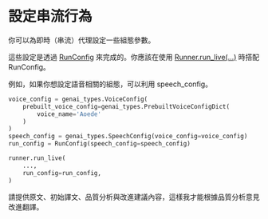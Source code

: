 # 設定串流行為

你可以為即時（串流）代理設定一些組態參數。

這些設定是透過 [RunConfig](https://github.com/google/adk-python/blob/main/src/google/adk/agents/run_config.py) 來完成的。你應該在使用 [Runner.run_live(...)](https://github.com/google/adk-python/blob/main/src/google/adk/runners.py) 時搭配 RunConfig。

例如，如果你想設定語音相關的組態，可以利用 speech_config。 

```python
voice_config = genai_types.VoiceConfig(
    prebuilt_voice_config=genai_types.PrebuiltVoiceConfigDict(
        voice_name='Aoede'
    )
)
speech_config = genai_types.SpeechConfig(voice_config=voice_config)
run_config = RunConfig(speech_config=speech_config)

runner.run_live(
    ...,
    run_config=run_config,
)
```


請提供原文、初始譯文、品質分析與改進建議內容，這樣我才能根據品質分析意見改進翻譯。

